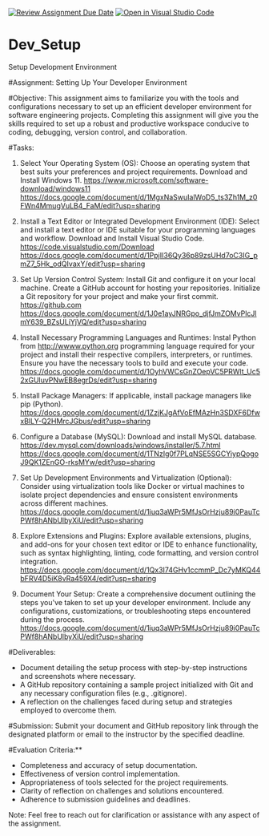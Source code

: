 [![Review Assignment Due Date](https://classroom.github.com/assets/deadline-readme-button-22041afd0340ce965d47ae6ef1cefeee28c7c493a6346c4f15d667ab976d596c.svg)](https://classroom.github.com/a/vbnbTt5m)
[![Open in Visual Studio Code](https://classroom.github.com/assets/open-in-vscode-2e0aaae1b6195c2367325f4f02e2d04e9abb55f0b24a779b69b11b9e10269abc.svg)](https://classroom.github.com/online_ide?assignment_repo_id=15338328&assignment_repo_type=AssignmentRepo)
# Dev_Setup
Setup Development Environment

#Assignment: Setting Up Your Developer Environment

#Objective:
This assignment aims to familiarize you with the tools and configurations necessary to set up an efficient developer environment for software engineering projects. Completing this assignment will give you the skills required to set up a robust and productive workspace conducive to coding, debugging, version control, and collaboration.

#Tasks:

1. Select Your Operating System (OS):
   Choose an operating system that best suits your preferences and project requirements. Download and Install Windows 11. https://www.microsoft.com/software-download/windows11
   https://docs.google.com/document/d/1MgxNaSwuIalWoD5_ts3Zh1M_z0FWn4MmugVuLB4_FaM/edit?usp=sharing

2. Install a Text Editor or Integrated Development Environment (IDE):
   Select and install a text editor or IDE suitable for your programming languages and workflow. Download and Install Visual Studio Code. https://code.visualstudio.com/Download
   https://docs.google.com/document/d/1PpjII36Qy36p89zsUHd7oC3IG_pmZ7_5Hk_odQIvaxY/edit?usp=sharing
3. Set Up Version Control System:
   Install Git and configure it on your local machine. Create a GitHub account for hosting your repositories. Initialize a Git repository for your project and make your first commit. https://github.com
   https://docs.google.com/document/d/1J0e1ayJNRGpo_djfJmZOMvPlcJlmY639_BZsULiYjVQ/edit?usp=sharing

4. Install Necessary Programming Languages and Runtimes:
  Instal Python from http://wwww.python.org programming language required for your project and install their respective compilers, interpreters, or runtimes. Ensure you have the necessary tools to build and execute your code.
  https://docs.google.com/document/d/1OyhVWCsGnZOepVC5PRWlt_Uc52xGUluvPNwEB8egrDs/edit?usp=sharing

5. Install Package Managers:
   If applicable, install package managers like pip (Python).
   https://docs.google.com/document/d/1ZzjKJgAfVoEfMAzHn3SDXF6DfwxBlLY-Q2HMrcJGbus/edit?usp=sharing

6. Configure a Database (MySQL):
   Download and install MySQL database. https://dev.mysql.com/downloads/windows/installer/5.7.html
   https://docs.google.com/document/d/1TNzIg0f7PLqNSE5SGCYiypQogoJ9QK1ZEnGO-rksMYw/edit?usp=sharing

7. Set Up Development Environments and Virtualization (Optional):
   Consider using virtualization tools like Docker or virtual machines to isolate project dependencies and ensure consistent environments across different machines.
   https://docs.google.com/document/d/1iuq3aWPr5MfJsOrHzju89i0PauTcPWf8hANbUlbyXiU/edit?usp=sharing

8. Explore Extensions and Plugins:
   Explore available extensions, plugins, and add-ons for your chosen text editor or IDE to enhance functionality, such as syntax highlighting, linting, code formatting, and version control integration.
   https://docs.google.com/document/d/1Qx3I74GHv1ccmmP_Dc7yMKQ44bFRV4D5iK8vRa459X4/edit?usp=sharing

9. Document Your Setup:
    Create a comprehensive document outlining the steps you've taken to set up your developer environment. Include any configurations, customizations, or troubleshooting steps encountered during the process. 
    https://docs.google.com/document/d/1iuq3aWPr5MfJsOrHzju89i0PauTcPWf8hANbUlbyXiU/edit?usp=sharing

#Deliverables:
- Document detailing the setup process with step-by-step instructions and screenshots where necessary.
- A GitHub repository containing a sample project initialized with Git and any necessary configuration files (e.g., .gitignore).
- A reflection on the challenges faced during setup and strategies employed to overcome them.

#Submission:
Submit your document and GitHub repository link through the designated platform or email to the instructor by the specified deadline.

#Evaluation Criteria:**
- Completeness and accuracy of setup documentation.
- Effectiveness of version control implementation.
- Appropriateness of tools selected for the project requirements.
- Clarity of reflection on challenges and solutions encountered.
- Adherence to submission guidelines and deadlines.

Note: Feel free to reach out for clarification or assistance with any aspect of the assignment.
